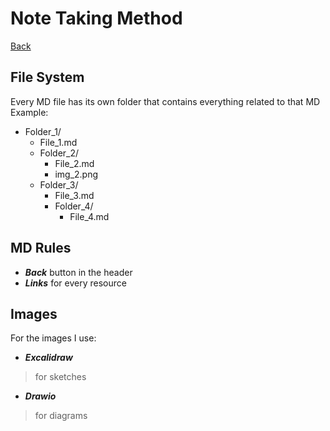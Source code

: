 # Note Taking Method

[Back](../README.md)

## File System

Every MD file has its own folder that contains everything related to that MD  
Example:  

- Folder_1/
  - File_1.md
  - Folder_2/
    - File_2.md
    - img_2.png
  - Folder_3/
    - File_3.md
    - Folder_4/
      - File_4.md

## MD Rules

- ***Back*** button in the header  
- ***Links*** for every resource

## Images  

For the images I use:

- ***Excalidraw***  

> for sketches

- ***Drawio***  

> for diagrams
